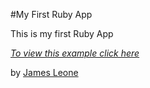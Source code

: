 #My First Ruby App

This is my first Ruby App

[*To view this example click here*](https://mypintrestapp.herokuapp.com)

by [James Leone](http://jamesleone.me)